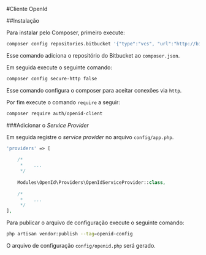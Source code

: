 #Cliente OpenId

##Instalação

Para instalar pelo Composer, primeiro execute:

``` bash
composer config repositories.bitbucket '{"type":"vcs", "url":"http://bitbucket.univicosa.com.br:7990/scm/auth/openid-client.git"}'
```

Esse comando adiciona o repositório do Bitbucket ao `composer.json`.

Em seguida execute o seguinte comando:

``` bash
composer config secure-http false
```

Esse comando configura o composer para aceitar conexões via `http`.

Por fim execute o comando `require` a seguir:

```bash
composer require auth/openid-client
```

###Adicionar o _Service Provider_

Em seguida registre o _service provider_ no arquivo `config/app.php`.

```php
'providers' => [
    
    /*
     *    ...
     */
     
    Modules\OpenId\Providers\OpenIdServiceProvider::class,
    
    /*
     *    ...
     */
],
```

Para publicar o arquivo de configuração execute o seguinte comando:

```bash
php artisan vendor:publish --tag=openid-config
```

O arquivo de configuração `config/openid.php` será gerado.